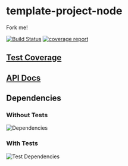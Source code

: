 # template-project-node

Fork me!

[![Build Status][1]][2]
[![coverage report][3]][4]

## [Test Coverage][5]

## [API Docs][6]

## Dependencies

### Without Tests

![Dependencies][7]

### With Tests

![Test Dependencies][8]

[1]: https://gitlab.com/bagrounds/template-project-node/badges/master/build.svg
[2]: https://gitlab.com/bagrounds/template-project-node/commits/master
[3]: https://gitlab.com/bagrounds/template-project-node/badges/master/coverage.svg
[4]: https://gitlab.com/bagrounds/template-project-node/commits/master
[5]: https://bagrounds.gitlab.io/template-project-node/coverage/lcov-report/index.html
[6]: https://bagrounds.gitlab.io/template-project-node/docs/index.html
[7]: https://bagrounds.gitlab.io/template-project-node/img/dependencies.svg
[8]: https://bagrounds.gitlab.io/template-project-node/img/dependencies-test.svg

